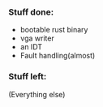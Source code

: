 ### Stuff done:
* bootable rust binary
* vga writer
* an IDT
* Fault handling(almost)

### Stuff left:
(Everything else)
